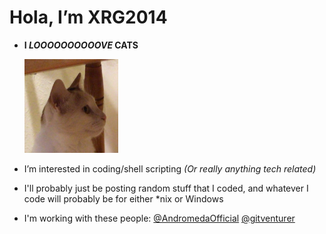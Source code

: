 # **Hola, I’m XRG2014**
- **I _LOOOOOOOOOOVE_ CATS**
  
  <a href="assets/images/Favicon%203.png"><img src="/assets/images/Favicon 3.png" width="150px" height="150px"/></a>
- I’m interested in coding/shell scripting _(Or really anything tech related)_
- I'll probably just be posting random stuff that I coded, and whatever I code will probably be for either *nix or Windows
- I'm working with these people:
[@AndromedaOfficial](https://github.com/AndromedaOfficial)
[@gitventurer](https://github.com/gitventurer)
<!---
XRG2014/XRG2014 is a ✨ special ✨ repository because its `README.md` (this file) appears on your GitHub profile.
You can click the Preview link to take a look at your changes.
--->
